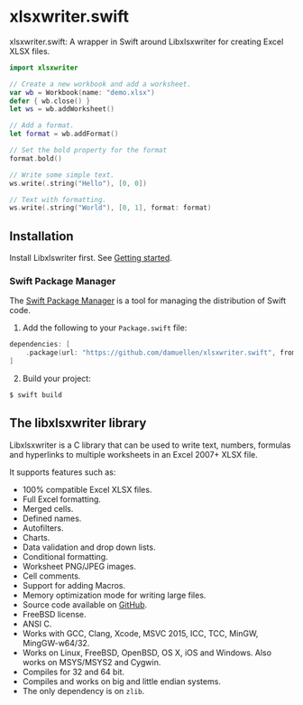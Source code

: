# xlsxwriter.swift

xlsxwriter.swift: A wrapper in Swift around Libxlsxwriter for creating Excel XLSX files.

```Swift
import xlsxwriter

// Create a new workbook and add a worksheet.
var wb = Workbook(name: "demo.xlsx")
defer { wb.close() }
let ws = wb.addWorksheet()

// Add a format.
let format = wb.addFormat()

// Set the bold property for the format
format.bold()

// Write some simple text.
ws.write(.string("Hello"), [0, 0])

// Text with formatting.
ws.write(.string("World"), [0, 1], format: format)

```

## Installation

Install Libxlswriter first. See [Getting started](https://libxlsxwriter.github.io/getting_started.html).

### Swift Package Manager

The [Swift Package Manager](https://swift.org/package-manager) is a tool for managing the distribution of
Swift code.

1. Add the following to your `Package.swift` file:

  ```swift
  dependencies: [
      .package(url: "https://github.com/damuellen/xlsxwriter.swift", from: "1.0.0")
  ]
  ```

2. Build your project:

  ```sh
  $ swift build
  ```

## The libxlsxwriter library

Libxlsxwriter is a C library that can be used to write text, numbers, formulas
and hyperlinks to multiple worksheets in an Excel 2007+ XLSX file.

It supports features such as:

- 100% compatible Excel XLSX files.
- Full Excel formatting.
- Merged cells.
- Defined names.
- Autofilters.
- Charts.
- Data validation and drop down lists.
- Conditional formatting.
- Worksheet PNG/JPEG images.
- Cell comments.
- Support for adding Macros.
- Memory optimization mode for writing large files.
- Source code available on [GitHub](https://github.com/jmcnamara/libxlsxwriter).
- FreeBSD license.
- ANSI C.
- Works with GCC, Clang, Xcode, MSVC 2015, ICC, TCC, MinGW, MingGW-w64/32.
- Works on Linux, FreeBSD, OpenBSD, OS X, iOS and Windows. Also works on MSYS/MSYS2 and Cygwin.
- Compiles for 32 and 64 bit.
- Compiles and works on big and little endian systems.
- The only dependency is on `zlib`.
